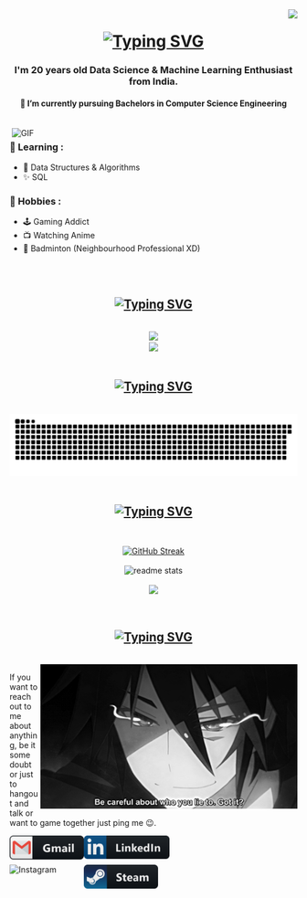 <img align="right" src="https://visitor-badge.laobi.icu/badge?page_id=TheYashDevLadha.TheYashDevLadha&format=true" />

<div> <!--- Introduction --->
<h1 align="center">
<a href="https://git.io/typing-svg"><img src="https://readme-typing-svg.demolab.com?font=Righteous&size=30&pause=1000&center=true&vCenter=true&width=435&lines=Konichiwa+%F0%9F%91%8B;I'm+Yash+Dev+Ladha" alt="Typing SVG" /></a>
</h1>

<h3 align="center">I'm 20 years old Data Science & Machine Learning Enthusiast from India.</h3>
<h4 align='center'>🔭 I’m currently pursuing Bachelors in Computer Science Engineering </h4>

 <br/>
 
<img hight="400" width="500" alt="GIF" align="right" src="Assets/Goku.gif">

### 🌱 Learning :
- 🧠 Data Structures & Algorithms
- ✨ SQL

### 🎯 Hobbies : 
- 🕹️ Gaming Addict
- 📺 Watching Anime
- 🏸 Badminton (Neighbourhood Professional XD)

</br>
</br>
<div/>



<div> <!--- Language & Tools --->
<h2 align="center"><a href="https://git.io/typing-svg"><img src="https://readme-typing-svg.demolab.com?font=Righteous&size=30&pause=1000&color=F7F7F7&center=true&vCenter=true&repeat=false&width=435&lines=%E2%9A%92%EF%B8%8F+Languages-Tools+%E2%9A%92%EF%B8%8F" alt="Typing SVG" /></a></h2>
<br/>
<div align="center">
    <img src="https://skillicons.dev/icons?i=html,css,vscode,github,git" /><br>
    <img src="https://skillicons.dev/icons?i=cpp,python,mysql,flask" /><br>
</div>
 </br>
</div>



<div align="center"> <!--- Snake --->
  <h2><a href="https://git.io/typing-svg"><img src="https://readme-typing-svg.demolab.com?font=Righteous&size=30&pause=1000&color=F7F7F7&center=true&vCenter=true&repeat=false&width=435&lines=%F0%9F%90%8D+My+Contributions+%F0%9F%90%8D" alt="Typing SVG" /></a></h2>
  <br>
  <img alt="snake eating my contributions" src="https://github.com/TheYashDevLadha/TheYashDevLadha/blob/output/github-snake-dark.svg" />
  
  </br>
  </br>
</div>



<div> <!--- Stats --->
<h2 align="center"><a href="https://git.io/typing-svg"><img src="https://readme-typing-svg.demolab.com?font=Righteous&size=30&pause=1000&color=F7F7F7&center=true&vCenter=true&repeat=false&width=435&lines=%E2%9A%A1+Stats+%E2%9A%A1" alt="Typing SVG" /></a></h2>
</br>
<p align=center>
  <a href="https://git.io/streak-stats"><img src="https://github-readme-stats.vercel.app/api?username=TheYashDevLadha&theme=blue_navy&hide_border=false&include_all_commits=false&count_private=false" alt="GitHub Streak" /></a>
 </br>
 </br>
  <img width=390 src="https://github-readme-streak-stats.herokuapp.com/?user=TheYashDevLadha&theme=blue_navy&hide_border=false" alt="readme stats" />
  </br>
 </br>
  <img src="https://github-readme-stats.vercel.app/api/top-langs/?username=TheYashDevLadha&theme=blue_navy&hide_border=false&include_all_commits=false&count_private=false&layout=compact" />
<p>
 </br>
</div>



<div> <!--- Contact Me --->
<h2 align="center"><a href="https://git.io/typing-svg"><img src="https://readme-typing-svg.demolab.com?font=Righteous&size=30&pause=1000&color=F7F7F7&center=true&vCenter=true&repeat=false&width=435&lines=%F0%9F%93%9F+Contact+Me+%F0%9F%93%9F" alt="Typing SVG" /></a></h2>

<p>
 </br>


<img hight="320" width="450" align="right" alt="GIF" src="Assets/Be_careful.gif">


If you want to reach out to me about anything, be it some doubt or just to hangout and talk or want to game together just ping me 😉.

<a href="mailto:Yashdevladdha@gmail.com">
 <img align="left" alt="Gmail" width="130" hight="100" src="Assets/Icons/gmail.png" />
</a>
<a href="https://www.linkedin.com/in/yash-dev-laddha-81637b318/">
  <img align="left" alt="Linkedin" width="150" hight="100" src="Assets/Icons/linkedin.png" />
</br>
</br>
</br>
</a>
<a href="https://www.instagram.com/yashdevladdha/">
  <img align="left" alt=" Instagram" width="130" hight="100" src="https://github.com/Xx-Ashutosh-xX/Xx-Ashutosh-xX/blob/master/assets/icons/reddit.png" />
</a>
<a href="https://steamcommunity.com/profiles/76561198981743727">
  <img align="left" alt="Steam" width="130" hight="100" src="Assets/Icons/steam.png" />
</a>
 </p>
 </div>
